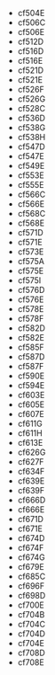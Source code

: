- cf504E
- cf506C
- cf506E
- cf512D
- cf516D
- cf516E
- cf521D
- cf521E
- cf526F
- cf526G
- cf528C
- cf536D
- cf538G
- cf538H
- cf547D
- cf547E
- cf549E
- cf553E
- cf555E
- cf566C
- cf566E
- cf568C
- cf568E
- cf571D
- cf571E
- cf573E
- cf575A
- cf575E
- cf575I
- cf576D
- cf576E
- cf578E
- cf578F
- cf582D
- cf582E
- cf585F
- cf587D
- cf587F
- cf590E
- cf594E
- cf603E
- cf605E
- cf607E
- cf611G
- cf611H
- cf613E
- cf626G
- cf627F
- cf634F
- cf639E
- cf639F
- cf666D
- cf666E
- cf671D
- cf671E
- cf674D
- cf674F
- cf674G
- cf679E
- cf685C
- cf696F
- cf698D
- cf700E
- cf704B
- cf704C
- cf704D
- cf704E
- cf708D
- cf708E